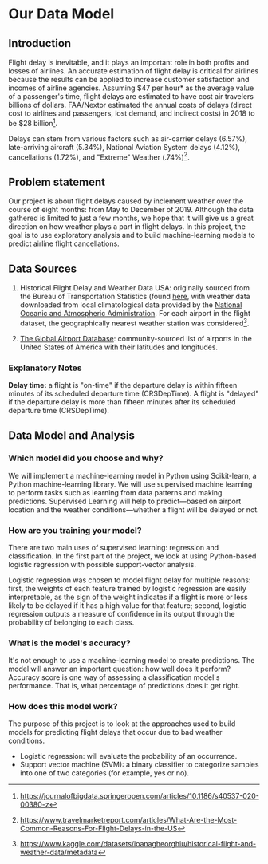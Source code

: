 # Our Data Model

## Introduction

Flight delay is inevitable, and it plays an important role in both profits and losses of airlines. An accurate estimation of flight delay is critical for airlines because the results can be applied to increase customer satisfaction and incomes of airline agencies. Assuming $47 per hour* as the average value of a passenger's time, flight delays are estimated to have cost air travelers billions of dollars. FAA/Nextor estimated the annual costs of delays (direct cost to airlines and passengers, lost demand, and indirect costs) in 2018 to be $28 billion[^annual_cost_of_delays].

[^annual_cost_of_delays]: https://journalofbigdata.springeropen.com/articles/10.1186/s40537-020-00380-z

Delays can stem from various factors such as air-carrier delays (6.57%), late-arriving aircraft (5.34%), National Aviation System delays (4.12%), cancellations (1.72%), and "Extreme" Weather (.74%)[^delay_factors].

[^delay_factors]: https://www.travelmarketreport.com/articles/What-Are-the-Most-Common-Reasons-For-Flight-Delays-in-the-US

## Problem statement

Our project is about flight delays caused by inclement weather over the course of eight months: from May to December of 2019. Although the data gathered is limited to just a few months, we hope that it will give us a great direction on how weather plays a part in flight delays. In this project, the goal is to use exploratory analysis and to build machine-learning models to predict airline flight cancellations.

## Data Sources

1. Historical Flight Delay and Weather Data USA: originally sourced from the Bureau of Transportation Statistics (found [here](https://www.bts.gov/browse-statistical-products-and-data/bts-publications/airline-service-quality-performance-234-time), with weather data downloaded from local climatological data provided by the [National Oceanic and Atmospheric Administration](https://www.ncdc.noaa.gov/cdo-web/datatools/lcd). For each airport in the flight dataset, the geographically nearest weather station was considered[^dataset_details].

[^dataset_details]: https://www.kaggle.com/datasets/ioanagheorghiu/historical-flight-and-weather-data/metadata

2. [The Global Airport Database](https://www.partow.net/miscellaneous/airportdatabase/index.html): community-sourced list of airports in the United States of America with their latitudes and longitudes.

### Explanatory Notes

**Delay time:** a flight is "on-time" if the departure delay is within fifteen minutes of its scheduled departure time (CRSDepTime). A flight is "delayed" if the departure delay is more than fifteen minutes after its scheduled departure time (CRSDepTime).

## Data Model and Analysis

### Which model did you choose and why?  

We will implement a machine-learning model in Python using Scikit-learn, a Python machine-learning library. We will use supervised machine learning to perform tasks such as learning from data patterns and making predictions. Supervised Learning will help to predict—based on airport location and the weather conditions—whether a flight will be delayed or not. 

### How are you training your model?

There are two main uses of supervised learning: regression and classification. In the first part of the project, we look at using Python-based logistic regression  with possible support-vector analysis.

Logistic regression was chosen to model flight delay for multiple reasons: first, the weights of each feature trained by logistic regression are easily interpretable, as the sign of the weight indicates if a flight is more or less likely to be delayed if it has a high value for that feature; second, logistic regression outputs a measure of confidence in its output through the probability of belonging to each class.

### What is the model's accuracy?

It's not enough to use a machine-learning model to create predictions. The model will answer an important question: how well does it perform? Accuracy score is one way of assessing a classification model's performance. That is, what percentage of predictions does it get right.

### How does this model work?

The purpose of this project is to look at the approaches used to build models for predicting flight delays that occur due to bad weather conditions.

- Logistic regression: will evaluate the probability of an occurrence.
- Support vector machine (SVM): a binary classifier to categorize samples into one of two categories (for example, yes or no).
